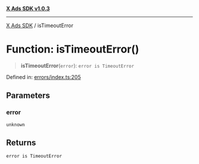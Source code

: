 [**X Ads SDK v1.0.3**](../README.md)

***

[X Ads SDK](../globals.md) / isTimeoutError

# Function: isTimeoutError()

> **isTimeoutError**(`error`): `error is TimeoutError`

Defined in: [errors/index.ts:205](https://github.com/kage1020/x-ads-sdk/blob/main/src/errors/index.ts#L205)

## Parameters

### error

`unknown`

## Returns

`error is TimeoutError`
